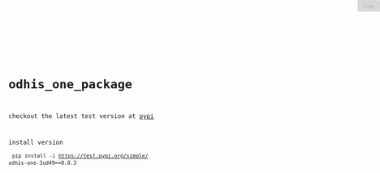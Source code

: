 <code>
	<script>
	const highlights = document.querySelectorAll("div.highlight")

	highlights.forEach(div=> {
		const copy = document.createElement("button")
		copy.innerHTML = "copy"

		copy.addEventListener("click", handleCopyClick)

		div.append(copy)
	})

	const copyToClipboard = str => {
  const el = document.createElement("textarea") // Create a <textarea> element
  el.value = str // Set its value to the string that you want copied
  el.setAttribute("readonly", "") // Make it readonly to be tamper-proof
  el.style.position = "absolute"
  el.style.left = "-9999px" // Move outside the screen to make it invisible
  document.body.appendChild(el) // Append the <textarea> element to the HTML document
  const selected =
    document.getSelection().rangeCount > 0 // Check if there is any content selected previously
      ? document.getSelection().getRangeAt(0) // Store selection if found
      : false // Mark as false to know no selection existed before
  el.select() // Select the <textarea> content
  document.execCommand("copy") // Copy - only works as a result of a user action (e.g. click events)
  document.body.removeChild(el) // Remove the <textarea> element
  if (selected) {
    // If a selection existed before copying
    document.getSelection().removeAllRanges() // Unselect everything on the HTML document
    document.getSelection().addRange(selected) // Restore the original selection
  }
}

function handleCopyClick(evt) {
  // get the children of the parent element
  const { children } = evt.target.parentElement
  // grab the first element (we append the copy button on afterwards, so the first will be the code element)
  // destructure the innerText from the code block
  const { innerText } = Array.from(children)[0]
  // copy all of the code to the clipboard
  copyToClipboard(innerText)
  // alert to show it worked, but you can put any kind of tooltip/popup to notify it worked
  alert(innerText)
}



</script>

<style>

	div.highlight button {
	  color: #adb5bd;
	  box-sizing: border-box;
	  transition: 0.2s ease-out;
	  cursor: pointer;
	  user-select: none;
	  background: rgba(0, 0, 0, 0.15);
	  border: 1px solid rgba(0, 0, 0, 0);
	  padding: 5px 10px;
	  font-size: 0.8em;
	  position: absolute;
	  top: 0;
	  right: 0;
	  border-radius: 0 0.15rem;
	}


</style>
# odhis_one_package

checkout the latest test version at [pypi](https://test.pypi.org/project/odhis-one-3ud49/0.0.3/#history)

install version <div class="highlight">
<code>pip install -i https://test.pypi.org/simple/ odhis-one-3ud49==0.0.3</code>
<button>Copy</button>

</div>
</code>

